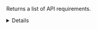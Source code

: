 Returns a list of API requirements.

<details>
<summary>Details</summary>

## Sort expressions

The following table lists the field names and directions you can use in a sort expression.

| Field        | Type                     | Direction | Example                  |
|--------------|--------------------------|-----------|--------------------------|
| `id`         | `uuid`                   | `asc`     | `?sort=asc(id)`          |
|              |                          | `desc`    | `?sort=desc(id)`         |
| `code`       | `string`                 | `asc`     | `?sort=asc(code)`        |
|              |                          | `desc`    | `?sort=desc(code)`       |
| `category`   | `ApiRequirementCategory` | `asc`     | `?sort=asc(category)`    |
|              |                          | `desc`    | `?sort=desc(category)`   |
| `createTime` | `date-time`              | `asc`     | `?sort=asc(createTime)`  |
|              |                          | `desc`    | `?sort=desc(createTime)` |
| `updateTime` | `date-time`              | `asc`     | `?sort=asc(updateTime)`  |
|              |                          | `desc`    | `?sort=desc(updateTime)` |

### Default sort expression

If the `sort` parameter is omitted, the default sort expression is used:

```
?sort=asc(code)
```

This causes results to be sorted by `code` in ascending order (from A to Z).

## Filter expressions

The following table lists the field names and operators you can use in a filter expression.

| Field                       | Type                      | Operator | Example                                                       |
|-----------------------------|---------------------------|----------|---------------------------------------------------------------|
| `id`                        | `uuid`                    | `eq`     | `?filter=eq(id,"533d3fe3-bccc-405a-9904-4f516e892856")`       |
|                             |                           | `neq`    | `?filter=neq(id,"533d3fe3-bccc-405a-9904-4f516e892856")`      |
| `code`                      | `string`                  | `eq`     | `?filter=eq(code,"SD001")`                                    |
|                             |                           | `neq`    | `?filter=neq(code,"SD001")`                                   |
|                             |                           | `has`    | `?filter=has(code,"SD0")`                                     |
|                             |                           | `stw`    | `?filter=stw(code,"SD0")`                                     |
|                             |                           | `enw`    | `?filter=enw(code,"001")`                                     |
|                             |                           | `reg`    | `?filter=reg(code,"^[a-zA-Z0-9 ]+$")`                         |
| `description`               | `string`                  | `eq`     | `?filter=eq(description,"The description")`                   |
|                             |                           | `neq`    | `?filter=neq(description,"The description")`                  |
|                             |                           | `has`    | `?filter=has(description,"The")`                              |
|                             |                           | `stw`    | `?filter=stw(description,"The")`                              |
|                             |                           | `enw`    | `?filter=enw(description,"description")`                      |
|                             |                           | `reg`    | `?filter=reg(description,"^[a-zA-Z0-9 ]+$")`                  |
| `requirementLevel`          | `RequirementLevel`        | `eq`     | `?filter=eq(requirementLevel,"MUST")`                         |
|                             |                           | `neq`    | `?filter=neq(requirementLevel,"MUST")`                        |
| `score`                     | `integer`                 | `eq`     | `?filter=eq(score,1)`                                         |
|                             |                           | `neq`    | `?filter=neq(score,1)`                                        |
|                             |                           | `gt`     | `?filter=gt(score,1)`                                         |
|                             |                           | `gte`    | `?filter=gte(score,1)`                                        |
|                             |                           | `lt`     | `?filter=lt(score,1)`                                         |
|                             |                           | `lte`    | `?filter=lte(score,1)`                                        |
| `category`                  | `ApiRequirementCategory`  | `eq`     | `?filter=eq(category,"API_SPECIFICATION_AND_DOCUMENTATION")`  |
|                             |                           | `neq`    | `?filter=neq(category,"API_SPECIFICATION_AND_DOCUMENTATION")` |
| `roles.$it`                 | `ApiRole`                 | `eq`     | `?filter=any(roles,eq($it,"API_SPECIFIER"))`                  |
|                             |                           | `neq`    | `?filter=all(roles,neq($it,"API_SPECIFIER"))`                 |
| `perspectiveTypes.$it`      | `ApiPerspectiveType`      | `eq`     | `?filter=any(perspectiveTypes,eq($it,"API_SPECIFICATION"))`   |
|                             |                           | `neq`    | `?filter=all(perspectiveTypes,neq($it,"API_SPECIFICATION"))`  |
| `architecturalStyles.$it`   | `ApiArchitecturalStyle`   | `eq`     | `?filter=any(architecturalStyles,eq($it,"REST"))`             |
|                             |                           | `neq`    | `?filter=all(architecturalStyles,neq($it,"REST"))`            |
| `standardizationLevels.$it` | `ApiStandardizationLevel` | `eq`     | `?filter=any(standardizationLevels,eq($it,"OPEN_API"))`       |
|                             |                           | `neq`    | `?filter=all(standardizationLevels,neq($it,"OPEN_API"))`      |
| `createTime`                | `date-time`               | `eq`     | `?filter=eq(createTime,"2024-03-16T14:15:30.500Z")`           |
|                             |                           | `neq`    | `?filter=neq(createTime,"2024-03-16T14:15:30.500Z")`          |
|                             |                           | `gt`     | `?filter=gt(createTime,"2024-03-16T14:15:30.500Z")`           |
|                             |                           | `gte`    | `?filter=gte(createTime,"2024-03-16T14:15:30.500Z")`          |
|                             |                           | `lt`     | `?filter=lt(createTime,"2024-03-16T14:15:30.500Z")`           |
|                             |                           | `lte`    | `?filter=lte(createTime,"2024-03-16T14:15:30.500Z")`          |
| `updateTime`                | `date-time`               | `eq`     | `?filter=eq(updateTime,"2024-03-16T14:15:30.500Z")`           |
|                             |                           | `neq`    | `?filter=neq(updateTime,"2024-03-16T14:15:30.500Z")`          |
|                             |                           | `gt`     | `?filter=gt(updateTime,"2024-03-16T14:15:30.500Z")`           |
|                             |                           | `gte`    | `?filter=gte(updateTime,"2024-03-16T14:15:30.500Z")`          |
|                             |                           | `lt`     | `?filter=lt(updateTime,"2024-03-16T14:15:30.500Z")`           |
|                             |                           | `lte`    | `?filter=lte(updateTime,"2024-03-16T14:15:30.500Z")`          |

### Examples

#### All `API_SPECIFICATION` `REST` requirements

```
?filter=and(any(perspectiveTypes,eq($it,"API_SPECIFICATION")),any(architecturalStyles,eq($it,"REST")))
```

</details>